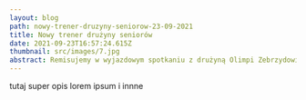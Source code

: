 ```yaml
---
layout: blog
path: nowy-trener-druzyny-seniorow-23-09-2021
title: Nowy trener drużyny seniorów
date: 2021-09-23T16:57:24.615Z
thumbnail: src/images/7.jpg
abstract: Remisujemy w wyjazdowym spotkaniu z drużyną Olimpi Zebrzydowice 0:0
---
```

tutaj super opis lorem ipsum i innne
